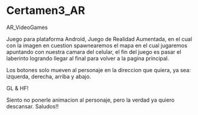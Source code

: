 # Certamen3_AR
AR_VideoGames


Juego para plataforma Android, Juego de Realidad Aumentada, en el cual con la imagen en cuestion spawnearemos el mapa en el cual jugaremos apuntando
con nuestra camara del celular, el fin del juego es pasar el laberinto logrando llegar al final para volver a la pagina principal.

Los botones solo mueven al personaje en la direccion que quiera, ya sea: izquerda, derecha, arriba y abajo.

GL & HF!

Siento no ponerle animacion al personaje, pero la verdad ya quiero descansar. Saludos!!